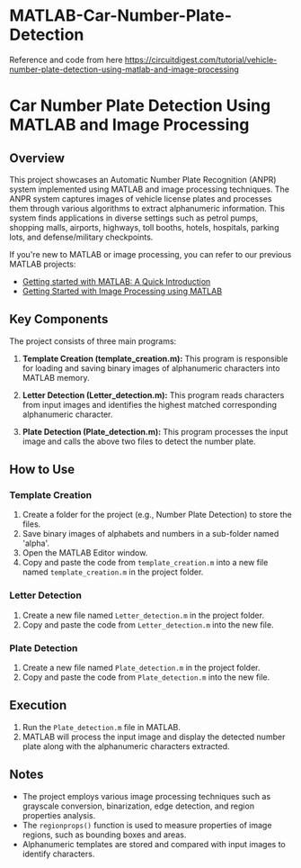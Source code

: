 # MATLAB-Car-Number-Plate-Detection

Reference and code from here https://circuitdigest.com/tutorial/vehicle-number-plate-detection-using-matlab-and-image-processing


# Car Number Plate Detection Using MATLAB and Image Processing

## Overview

This project showcases an Automatic Number Plate Recognition (ANPR) system implemented using MATLAB and image processing techniques. The ANPR system captures images of vehicle license plates and processes them through various algorithms to extract alphanumeric information. This system finds applications in diverse settings such as petrol pumps, shopping malls, airports, highways, toll booths, hotels, hospitals, parking lots, and defense/military checkpoints.

If you're new to MATLAB or image processing, you can refer to our previous MATLAB projects:

- [Getting started with MATLAB: A Quick Introduction](#)
- [Getting Started with Image Processing using MATLAB](#)

## Key Components

The project consists of three main programs:

1. **Template Creation (template_creation.m):** This program is responsible for loading and saving binary images of alphanumeric characters into MATLAB memory.

2. **Letter Detection (Letter_detection.m):** This program reads characters from input images and identifies the highest matched corresponding alphanumeric character.

3. **Plate Detection (Plate_detection.m):** This program processes the input image and calls the above two files to detect the number plate.

## How to Use

### Template Creation

1. Create a folder for the project (e.g., Number Plate Detection) to store the files.
2. Save binary images of alphabets and numbers in a sub-folder named 'alpha'.
3. Open the MATLAB Editor window.
4. Copy and paste the code from `template_creation.m` into a new file named `template_creation.m` in the project folder.

### Letter Detection

1. Create a new file named `Letter_detection.m` in the project folder.
2. Copy and paste the code from `Letter_detection.m` into the new file.

### Plate Detection

1. Create a new file named `Plate_detection.m` in the project folder.
2. Copy and paste the code from `Plate_detection.m` into the new file.

## Execution

1. Run the `Plate_detection.m` file in MATLAB.
2. MATLAB will process the input image and display the detected number plate along with the alphanumeric characters extracted.

## Notes

- The project employs various image processing techniques such as grayscale conversion, binarization, edge detection, and region properties analysis.
- The `regionprops()` function is used to measure properties of image regions, such as bounding boxes and areas.
- Alphanumeric templates are stored and compared with input images to identify characters.
